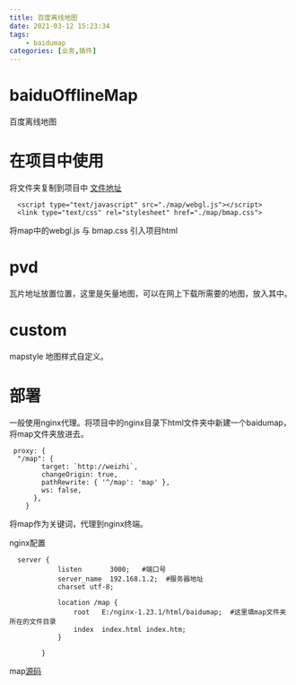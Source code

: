 ```yaml
---
title: 百度离线地图
date: 2021-03-12 15:23:34
tags:
    - baidumap
categories: [业务,插件]
---
```


# baiduOfflineMap
百度离线地图

# 在项目中使用

将文件夹复制到项目中 [文件地址](https://github.com/Tianyi-miku/baiduOfflineMap)
<!-- more -->

```
  <script type="text/javascript" src="./map/webgl.js"></script>
  <link type="text/css" rel="stylesheet" href="./map/bmap.css">
```

将map中的webgl.js 与 bmap.css 引入项目html

# pvd

瓦片地址放置位置，这里是矢量地图，可以在网上下载所需要的地图，放入其中。


# custom 

mapstyle 地图样式自定义。


# 部署

一般使用nginx代理。将项目中的nginx目录下html文件夹中新建一个baidumap，将map文件夹放进去。

```
 proxy: { 
  "/map": {
        target: `http://weizhi`,
        changeOrigin: true,
        pathRewrite: { '^/map': 'map' },
        ws: false,
      },
    }
```
将map作为关键词，代理到nginx终端。

nginx配置

```
  server {
			listen       3000;   #端口号
			server_name  192.168.1.2;  #服务器地址
			charset utf-8;
			
			location /map {
                root   E:/nginx-1.23.1/html/baidumap;  #这里填map文件夹所在的文件目录
                index  index.html index.htm;
			}
			
		}
```

map[源码](https://github.com/Tianyi-miku/baiduOfflineMap)

​
